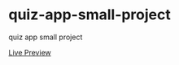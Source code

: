 # quiz-app-small-project
<p>quiz app small project</p>
<a href="https://elhoussnimed.github.io/quiz-app-small-project/">Live Preview</a>
